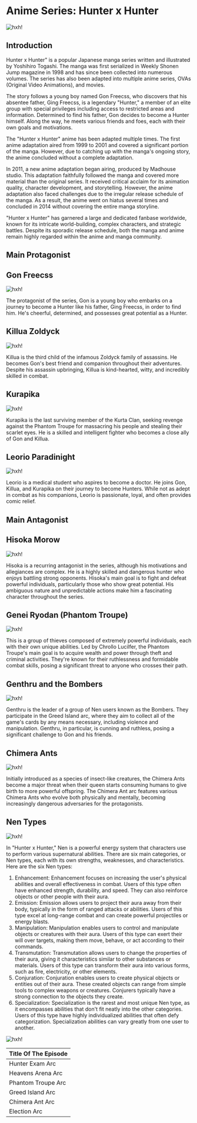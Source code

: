 # Anime Series: Hunter x Hunter
![hxh!](hunterxhunter_header_479f42.png)

## Introduction

Hunter x Hunter" is a popular Japanese manga series written and illustrated by Yoshihiro Togashi. The manga was first serialized in Weekly Shonen Jump magazine in 1998 and has since been collected into numerous volumes. The series has also been adapted into multiple anime series, OVAs (Original Video Animations), and movies.

The story follows a young boy named Gon Freecss, who discovers that his absentee father, Ging Freecss, is a legendary "Hunter," a member of an elite group with special privileges including access to restricted areas and information. Determined to find his father, Gon decides to become a Hunter himself. Along the way, he meets various friends and foes, each with their own goals and motivations.

The "Hunter x Hunter" anime has been adapted multiple times. The first anime adaptation aired from 1999 to 2001 and covered a significant portion of the manga. However, due to catching up with the manga's ongoing story, the anime concluded without a complete adaptation.

In 2011, a new anime adaptation began airing, produced by Madhouse studio. This adaptation faithfully followed the manga and covered more material than the original series. It received critical acclaim for its animation quality, character development, and storytelling. However, the anime adaptation also faced challenges due to the irregular release schedule of the manga. As a result, the anime went on hiatus several times and concluded in 2014 without covering the entire manga storyline.

"Hunter x Hunter" has garnered a large and dedicated fanbase worldwide, known for its intricate world-building, complex characters, and strategic battles. Despite its sporadic release schedule, both the manga and anime remain highly regarded within the anime and manga community.

## Main Protagonist

## Gon Freecss
![hxh!](gonfreeces.jpeg)

The protagonist of the series, Gon is a young boy who embarks on a journey to become a Hunter like his father, Ging Freecss, in order to find him. He's cheerful, determined, and possesses great potential as a Hunter.

##  Killua Zoldyck
![hxh!](kilua.avif)

Killua is the third child of the infamous Zoldyck family of assassins. He becomes Gon's best friend and companion throughout their adventures. Despite his assassin upbringing, Killua is kind-hearted, witty, and incredibly skilled in combat.

## Kurapika
![hxh!](kurapika.webp)

Kurapika is the last surviving member of the Kurta Clan, seeking revenge against the Phantom Troupe for massacring his people and stealing their scarlet eyes. He is a skilled and intelligent fighter who becomes a close ally of Gon and Killua.

## Leorio Paradinight
![hxh!](lerorio.png)

Leorio is a medical student who aspires to become a doctor. He joins Gon, Killua, and Kurapika on their journey to become Hunters. While not as adept in combat as his companions, Leorio is passionate, loyal, and often provides comic relief.

## Main Antagonist

## Hisoka Morow
![hxh!](hisoka.avif)

Hisoka is a recurring antagonist in the series, although his motivations and allegiances are complex. He is a highly skilled and dangerous hunter who enjoys battling strong opponents. Hisoka's main goal is to fight and defeat powerful individuals, particularly those who show great potential. His ambiguous nature and unpredictable actions make him a fascinating character throughout the series.

## Genei Ryodan (Phantom Troupe)
![hxh!](The_Phantom_Troupe.webp)

This is a group of thieves composed of extremely powerful individuals, each with their own unique abilities. Led by Chrollo Lucilfer, the Phantom Troupe's main goal is to acquire wealth and power through theft and criminal activities. They're known for their ruthlessness and formidable combat skills, posing a significant threat to anyone who crosses their path.

## Genthru and the Bombers
![hxh!](BombDevilTrio.webp)

Genthru is the leader of a group of Nen users known as the Bombers. They participate in the Greed Island arc, where they aim to collect all of the game's cards by any means necessary, including violence and manipulation. Genthru, in particular, is cunning and ruthless, posing a significant challenge to Gon and his friends.

## Chimera Ants
![hxh!](chimera.avif)

Initially introduced as a species of insect-like creatures, the Chimera Ants become a major threat when their queen starts consuming humans to give birth to more powerful offspring. The Chimera Ant arc features various Chimera Ants who evolve both physically and mentally, becoming increasingly dangerous adversaries for the protagonists.


## Nen Types
![hxh!](Nen_Types_Diagram.webp)


In "Hunter x Hunter," Nen is a powerful energy system that characters use to perform various supernatural abilities. There are six main categories, or Nen types, each with its own strengths, weaknesses, and characteristics. Here are the six Nen types:


1. Enhancement: Enhancement focuses on increasing the user's physical abilities and overall effectiveness in combat. Users of this type often have enhanced strength, durability, and speed. They can also reinforce objects or other people with their aura.
2. Emission: Emission allows users to project their aura away from their body, typically in the form of ranged attacks or abilities. Users of this type excel at long-range combat and can create powerful projectiles or energy blasts.
3. Manipulation: Manipulation enables users to control and manipulate objects or creatures with their aura. Users of this type can exert their will over targets, making them move, behave, or act according to their commands.
4. Transmutation: Transmutation allows users to change the properties of their aura, giving it characteristics similar to other substances or materials. Users of this type can transform their aura into various forms, such as fire, electricity, or other elements.
5. Conjuration: Conjuration enables users to create physical objects or entities out of their aura. These created objects can range from simple tools to complex weapons or creatures. Conjurers typically have a strong connection to the objects they create.
6. Specialization: Specialization is the rarest and most unique Nen type, as it encompasses abilities that don't fit neatly into the other categories. Users of this type have highly individualized abilities that often defy categorization. Specialization abilities can vary greatly from one user to another.

![hxh!](Dark_Continent.webp)

|Title Of The Episode|
 |--------------|
 |Hunter Exam Arc|
 |Heavens Arena Arc|
 |Phantom Troupe Arc|
 |Greed Island Arc|
 |Chimera Ant Arc|
 |Election Arc|
 











